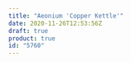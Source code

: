 ```yaml
---
title: "Aeonium 'Copper Kettle'"
date: 2020-11-26T12:53:56Z
draft: true
product: true
id: "5760"
---
```

